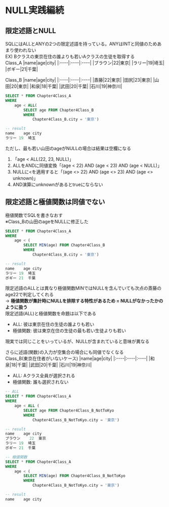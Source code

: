 # NULL実践編続
## 限定述語とNULL
SQLにはALLとANYの2つの限定述語を持っている。ANYはINTと同値のためあまり使われない  
EX) Bクラスの東京在住の誰よりも若いAクラスの生徒を取得する  
Class_A
|name|age|city|
|:----|:----|:----|
|ブラウン|22|東京|
|ラリー|19|埼玉|
|ボギー|21|千葉|

Class_B
|name|age|city|
|:----|:----|:----|
|斎藤|22|東京|
|田尻|23|東京|
|山田|20|東京|
|和泉|18|千葉|
|武田|20|千葉|
|石川|19|神奈川|

``` sql
SELECT * FROM Chapter4Class_A
WHERE
	age < ALL(
		SELECT age FROM Chapter4Class_B
		WHERE
			Chapter4Class_B.city = '東京')

-- result
name	age	city
ラリー	19	埼玉
```
ただし、最も若い山田のageがNULLの場合は結果は空欄になる  
1. 「age < ALL(22, 23, NULL)」
1. ALLをANDに同値変換「(age < 22) AND (age < 23) AND (age < NULL)」
1. NULLに<を適用すると「(age <> 22) AND (age <> 23) AND (age <> unknown)」
1. AND演算にunknownがあるとtrueにならない

## 限定述語と極値関数は同値でない
極値関数でSQLを書きなおす  
※Class_Bの山田のageをNULLに修正した
``` sql
SELECT * FROM Chapter4Class_A
WHERE
	age < (
		SELECT MIN(age) FROM Chapter4Class_B
		WHERE
			Chapter4Class_B.city = '東京')

-- result
name	age	city
ラリー	19	埼玉
ボギー	21	千葉
```
限定述語のALLとは異なり極値関数MINではNULLを含んでいても次点の斎藤のage22で判定してくれる  
-> **極値関数が集計時にNULLを排除する特性があるため = NULLがなかったかのように扱う**  
限定述語(ALL)と極値関数を命題は以下である  
- ALL: 彼は東京在住の生徒の誰よりも若い
- 極値関数: 彼は東京在住の生徒の最も若い生徒よりも若い

現実では同じことをいっているが、NULLが含まれていると意味が異なる  

さらに述語(関数)の入力が空集合の場合にも同値でなくなる  
Class_B(東京在住者がいないケース)
|name|age|city|
|:----|:----|:----|
|和泉|18|千葉|
|武田|20|千葉|
|石川|19|神奈川|

- ALL: Aクラス全員が選択される
- 極値関数: 誰も選択されない
``` sql
-- ALL
SELECT * FROM Chapter4Class_A
WHERE
	age < ALL (
		SELECT age FROM Chapter4Class_B_NotToKyo
		WHERE
			Chapter4Class_B_NotToKyo.city = '東京')

-- result
name	age	city
ブラウン	22	東京
ラリー	19	埼玉
ボギー	21	千葉

-- 極値関数
SELECT * FROM Chapter4Class_A
WHERE
	age < (
		SELECT MIN(age) FROM Chapter4Class_B_NotToKyo
		WHERE
			Chapter4Class_B_NotToKyo.city = '東京')

-- result
name	age	city
```



